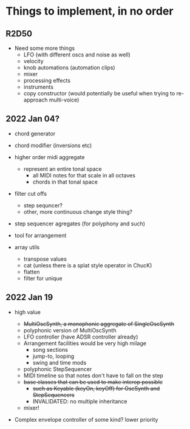 # Things to implement, in no order

## R2D50
- Need some more things
  - LFO (with different oscs and noise as well)
  - velocity
  - knob automations (automation clips)
  - mixer
  - processing effects
  - instruments
  - copy constructor (would potentially
   be useful when trying to re-approach multi-voice)


## 2022 Jan 04?

- chord generator
- chord modifier (inversions etc)
- higher order midi aggregate
  - represent an entire tonal space
    - all MIDI notes for that scale in all octaves
    - chords in that tonal space
- filter cut offs
  - step sequncer?
  - other, more continuous change style thing?
- step sequencer agregates (for polyphony and such)
- tool for arrangement

- array utils
  - transpose values
  - cat (unless there is a splat style operator in ChucK)
  - flatten
  - filter for unique

## 2022 Jan 19
- high value
  - ~~MultiOscSynth, a monophonic aggregate of SingleOscSynth~~
  - polyphonic version of MultiOscSynth
  - LFO controller (have ADSR controller already)
  - Arrangement facilities would be very high milage
    - song sections
    - jump-to, looping
    - swing and time mods
  - polyphonic StepSequencer
  - MIDI timeline so that notes don't have to fall on the step
  - ~~base classes that can be used to make interop possible~~
    - ~~such as Keyable (keyOn, keyOff) for OscSynth and StepSequencers~~
    - INVALIDATED: no multiple inheritance
  - mixer!

- Complex envelope controller of some kind? lower priority
